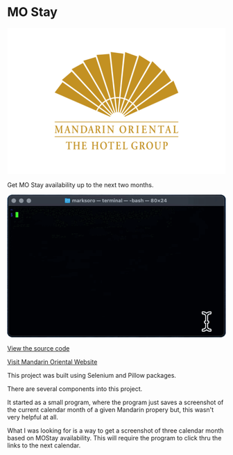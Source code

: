# MO Stay

![image](files/logo4.png)

Get MO Stay availability up to the next two months.

![image](files/demo.gif)

[View the source code](https://github.com/m-soro/mostay/blob/main/mostay)

[Visit Mandarin Oriental Website](https://www.mandarinoriental.com/)

This project was built using Selenium and Pillow packages.

There are several components into this project.

It started as a small program, where the program just saves a screenshot of the current calendar month of a given Mandarin propery but, this wasn't very helpful at all. 

What I was looking for is a way to get a screenshot of three calendar month based on MOStay availability. This will require the program to click thru the links to the next calendar. 
